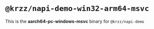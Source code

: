 # `@krzz/napi-demo-win32-arm64-msvc`

This is the **aarch64-pc-windows-msvc** binary for `@krzz/napi-demo`
